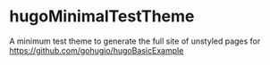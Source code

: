 # hugoMinimalTestTheme
A minimum test theme to generate the full site of unstyled pages for https://github.com/gohugio/hugoBasicExample

